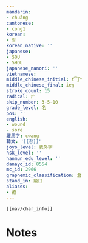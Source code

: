 ```yaml
---
mandarin:
- chuāng
cantonese:
- cong1
korean:
- 창
korean_native: ''
japanese:
- SOU
- SHOU
japanese_nanori: ''
vietnamese:
middle_chinese_initial: t͡ʃʰ
middle_chinese_final: ɨɐŋ
stroke_count: 15
radical: 疒
skip_number: 3-5-10
grade_level: 名
pos: ''
english:
- wound
- sore
羅馬字: cwang
韓文: '[[촹]]'
joyo_level: 表外字
hsk_level: ''
hanmun_edu_level: ''
danayo_id: 8554
mc_id: 2966
graphemic_classification: 倉
stand_in: 瘡口
aliases:
- 疮
---
```

```meta-bind-embed
[[nav/char_info]]
```

# Notes
